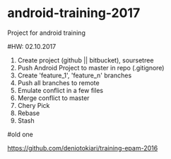 # android-training-2017
Project for android training


#HW: 02.10.2017

1. Create project (github || bitbucket), soursetree
2. Push Android Project to master in repo (.gitignore)
3. Create 'feature_1', 'feature_n' branches
4. Push all branches to remote
5. Emulate conflict in a few files
6. Merge conflict to master
7. Chery Pick
8. Rebase
9. Stash

#old one

https://github.com/deniotokiari/training-epam-2016